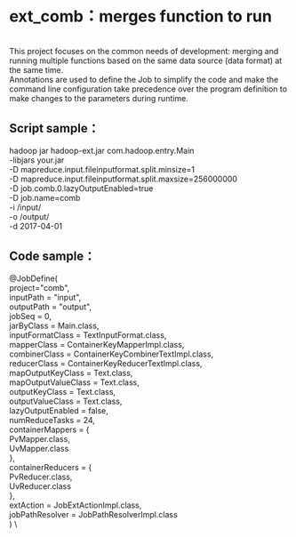 # ext_comb：merges function to run
<br>
This project focuses on the common needs of development: merging and running multiple functions based on the same data source (data format) at the same time.<br>
Annotations are used to define the Job to simplify the code and make the command line configuration take precedence over the program definition to make changes to the parameters during runtime.
<br>



## Script sample：<br>
hadoop jar hadoop-ext.jar com.hadoop.entry.Main \
-libjars your.jar \
-D mapreduce.input.fileinputformat.split.minsize=1 \
-D mapreduce.input.fileinputformat.split.maxsize=256000000 \
-D job.comb.0.lazyOutputEnabled=true \
-D job.name=comb \
-i /input/ \
-o /output/ \
-d 2017-04-01

## Code sample：<br>
@JobDefine( \
    project="comb", \
    inputPath = "input", \
    outputPath = "output", \
    jobSeq = 0, \
    jarByClass = Main.class, \
    inputFormatClass = TextInputFormat.class, \
    mapperClass = ContainerKeyMapperImpl.class, \
    combinerClass = ContainerKeyCombinerTextImpl.class, \
    reducerClass = ContainerKeyReducerTextImpl.class, \
	  mapOutputKeyClass = Text.class, \
	  mapOutputValueClass = Text.class, \
	  outputKeyClass = Text.class, \
	  outputValueClass = Text.class, \
    lazyOutputEnabled = false, \
    numReduceTasks = 24, \
    containerMappers = { \
            PvMapper.class, \
            UvMapper.class \
    }, \
    containerReducers = { \
            PvReducer.class, \
            UvReducer.class \
    }, \
    extAction = JobExtActionImpl.class, \
    jobPathResolver = JobPathResolverImpl.class \
) \
